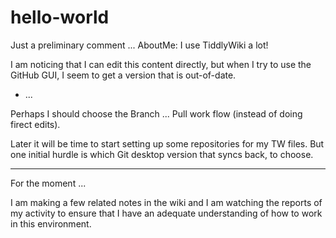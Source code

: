 # hello-world
Just a preliminary comment ... AboutMe:  I use TiddlyWiki a lot!

I am noticing that I can edit this content directly, but when I try to use the GitHub GUI, I seem to get a version that is out-of-date.
* ...

Perhaps I should choose the Branch ... Pull work flow (instead of doing firect edits).

Later it will be time to start setting up some repositories for my TW files.
But one initial hurdle is which Git desktop version that syncs back, to choose.

<hr>

For the moment ...

I am making a few related notes in the wiki and I am watching the reports of my activity to ensure that I have an adequate understanding of how to work in this environment.
